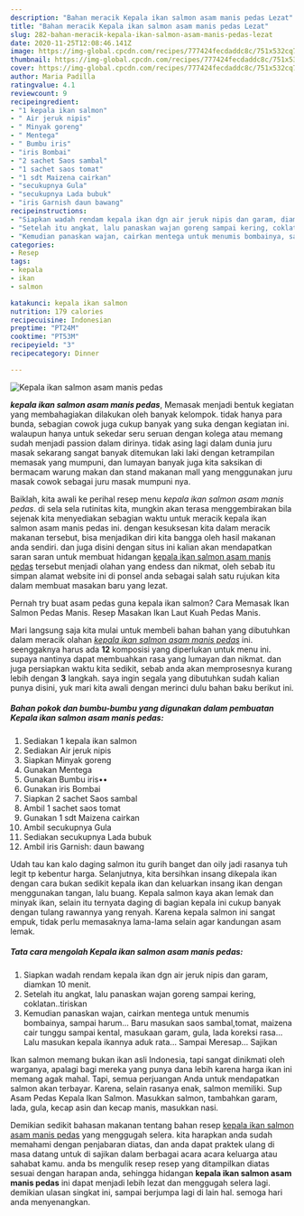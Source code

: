 ```yaml
---
description: "Bahan meracik Kepala ikan salmon asam manis pedas Lezat"
title: "Bahan meracik Kepala ikan salmon asam manis pedas Lezat"
slug: 282-bahan-meracik-kepala-ikan-salmon-asam-manis-pedas-lezat
date: 2020-11-25T12:08:46.141Z
image: https://img-global.cpcdn.com/recipes/777424fecdaddc8c/751x532cq70/kepala-ikan-salmon-asam-manis-pedas-foto-resep-utama.jpg
thumbnail: https://img-global.cpcdn.com/recipes/777424fecdaddc8c/751x532cq70/kepala-ikan-salmon-asam-manis-pedas-foto-resep-utama.jpg
cover: https://img-global.cpcdn.com/recipes/777424fecdaddc8c/751x532cq70/kepala-ikan-salmon-asam-manis-pedas-foto-resep-utama.jpg
author: Maria Padilla
ratingvalue: 4.1
reviewcount: 9
recipeingredient:
- "1 kepala ikan salmon"
- " Air jeruk nipis"
- " Minyak goreng"
- " Mentega"
- " Bumbu iris"
- "iris Bombai"
- "2 sachet Saos sambal"
- "1 sachet saos tomat"
- "1 sdt Maizena cairkan"
- "secukupnya Gula"
- "secukupnya Lada bubuk"
- "iris Garnish daun bawang"
recipeinstructions:
- "Siapkan wadah rendam kepala ikan dgn air jeruk nipis dan garam, diamkan 10 menit."
- "Setelah itu angkat, lalu panaskan wajan goreng sampai kering, coklatan..tiriskan"
- "Kemudian panaskan wajan, cairkan mentega untuk menumis bombainya, sampai harum... Baru masukan saos sambal,tomat, maizena cair tunggu sampai kental, masukaan garam, gula, lada koreksi rasa... Lalu masukan kepala ikannya aduk rata... Sampai Meresap... Sajikan"
categories:
- Resep
tags:
- kepala
- ikan
- salmon

katakunci: kepala ikan salmon 
nutrition: 179 calories
recipecuisine: Indonesian
preptime: "PT24M"
cooktime: "PT53M"
recipeyield: "3"
recipecategory: Dinner

---
```



![Kepala ikan salmon asam manis pedas](https://img-global.cpcdn.com/recipes/777424fecdaddc8c/751x532cq70/kepala-ikan-salmon-asam-manis-pedas-foto-resep-utama.jpg)

<b><i>kepala ikan salmon asam manis pedas</i></b>, Memasak menjadi bentuk kegiatan yang membahagiakan dilakukan oleh banyak kelompok. tidak hanya para bunda, sebagian cowok juga cukup banyak yang suka dengan kegiatan ini. walaupun hanya untuk sekedar seru seruan dengan kolega atau memang sudah menjadi passion dalam dirinya. tidak asing lagi dalam dunia juru masak sekarang sangat banyak ditemukan laki laki dengan ketrampilan memasak yang mumpuni, dan lumayan banyak juga kita saksikan di bermacam warung makan dan stand makanan mall yang menggunakan juru masak cowok sebagai juru masak mumpuni nya.

Baiklah, kita awali ke perihal resep menu <i>kepala ikan salmon asam manis pedas</i>. di sela sela rutinitas kita, mungkin akan terasa menggembirakan bila sejenak kita menyediakan sebagian waktu untuk meracik kepala ikan salmon asam manis pedas ini. dengan kesuksesan kita dalam meracik makanan tersebut, bisa menjadikan diri kita bangga oleh hasil makanan anda sendiri. dan juga disini dengan situs ini kalian akan mendapatkan saran saran untuk membuat hidangan <u>kepala ikan salmon asam manis pedas</u> tersebut menjadi olahan yang endess dan nikmat, oleh sebab itu simpan alamat website ini di ponsel anda sebagai salah satu rujukan kita dalam membuat masakan baru yang lezat.

Pernah try buat asam pedas guna kepala ikan salmon? Cara Memasak Ikan Salmon Pedas Manis. Resep Masakan Ikan Laut Kuah Pedas Manis.


Mari langsung saja kita mulai untuk membeli bahan bahan yang dibutuhkan dalam meracik olahan <u><i>kepala ikan salmon asam manis pedas</i></u> ini. seenggaknya harus ada <b>12</b> komposisi yang diperlukan untuk menu ini. supaya nantinya dapat membuahkan rasa yang lumayan dan nikmat. dan juga persiapkan waktu kita sedikit, sebab anda akan memprosesnya kurang lebih dengan <b>3</b> langkah. saya ingin segala yang dibutuhkan sudah kalian punya disini, yuk mari kita awali dengan merinci dulu bahan baku berikut ini.

<!--inarticleads1-->

##### Bahan pokok dan bumbu-bumbu yang digunakan dalam pembuatan Kepala ikan salmon asam manis pedas:

1. Sediakan 1 kepala ikan salmon
1. Sediakan  Air jeruk nipis
1. Siapkan  Minyak goreng
1. Gunakan  Mentega
1. Gunakan  Bumbu iris••
1. Gunakan iris Bombai
1. Siapkan 2 sachet Saos sambal
1. Ambil 1 sachet saos tomat
1. Gunakan 1 sdt Maizena cairkan
1. Ambil secukupnya Gula
1. Sediakan secukupnya Lada bubuk
1. Ambil iris Garnish: daun bawang


Udah tau kan kalo daging salmon itu gurih banget dan oily jadi rasanya tuh legit tp kebentur harga. Selanjutnya, kita bersihkan insang dikepala ikan dengan cara bukan sedikit kepala ikan dan keluarkan insang ikan dengan menggunakan tangan, lalu buang. Kepala salmon kaya akan lemak dan minyak ikan, selain itu ternyata daging di bagian kepala ini cukup banyak dengan tulang rawannya yang renyah. Karena kepala salmon ini sangat empuk, tidak perlu memasaknya lama-lama selain agar kandungan asam lemak. 

<!--inarticleads2-->

##### Tata cara mengolah Kepala ikan salmon asam manis pedas:

1. Siapkan wadah rendam kepala ikan dgn air jeruk nipis dan garam, diamkan 10 menit.
1. Setelah itu angkat, lalu panaskan wajan goreng sampai kering, coklatan..tiriskan
1. Kemudian panaskan wajan, cairkan mentega untuk menumis bombainya, sampai harum... Baru masukan saos sambal,tomat, maizena cair tunggu sampai kental, masukaan garam, gula, lada koreksi rasa... Lalu masukan kepala ikannya aduk rata... Sampai Meresap... Sajikan


Ikan salmon memang bukan ikan asli Indonesia, tapi sangat dinikmati oleh warganya, apalagi bagi mereka yang punya dana lebih karena harga ikan ini memang agak mahal. Tapi, semua perjuangan Anda untuk mendapatkan salmon akan terbayar. Karena, selain rasanya enak, salmon memiliki. Sup Asam Pedas Kepala Ikan Salmon. Masukkan salmon, tambahkan garam, lada, gula, kecap asin dan kecap manis, masukkan nasi. 

Demikian sedikit bahasan makanan tentang bahan resep <u>kepala ikan salmon asam manis pedas</u> yang menggugah selera. kita harapkan anda sudah memahami dengan penjabaran diatas, dan anda dapat praktek ulang di masa datang untuk di sajikan dalam berbagai acara acara keluarga atau sahabat kamu. anda bs mengulik resep resep yang ditampilkan diatas sesuai dengan harapan anda, sehingga hidangan <b>kepala ikan salmon asam manis pedas</b> ini dapat menjadi lebih lezat dan menggugah selera lagi. demikian ulasan singkat ini, sampai berjumpa lagi di lain hal. semoga hari anda menyenangkan.
